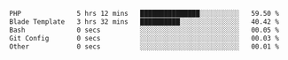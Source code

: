 <!--START_SECTION:waka-->

```txt
PHP              5 hrs 12 mins   ███████████████░░░░░░░░░░   59.50 %
Blade Template   3 hrs 32 mins   ██████████░░░░░░░░░░░░░░░   40.42 %
Bash             0 secs          ░░░░░░░░░░░░░░░░░░░░░░░░░   00.05 %
Git Config       0 secs          ░░░░░░░░░░░░░░░░░░░░░░░░░   00.03 %
Other            0 secs          ░░░░░░░░░░░░░░░░░░░░░░░░░   00.01 %
```

<!--END_SECTION:waka-->
